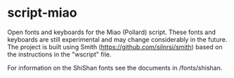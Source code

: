 script-miao
==========

Open fonts and keyboards for the Miao (Pollard) script. These fonts and keyboards are still experimental and may change considerably in the future. The project is built using Smith (https://github.com/silnrsi/smith) based on the instructions in the "wscript" file.

For information on the ShiShan fonts see the documents in /fonts/shishan.
